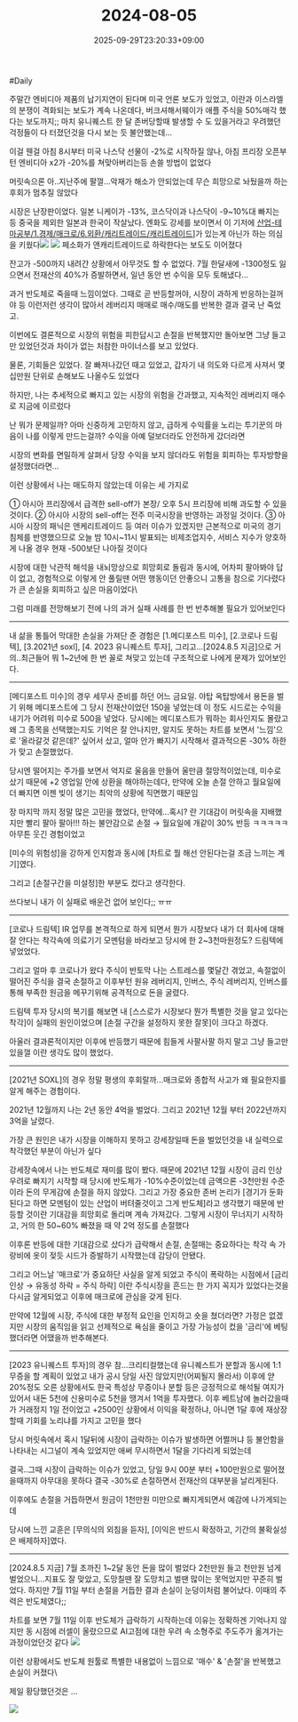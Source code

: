 ﻿---
title: "2024-08-05"
date: 2025-09-29T23:20:33+09:00
lastmod: 2025-10-02T20:04:47+09:00
type: docs
sidebar:
  open: true
weight: 3
---
<div style="display:none">
  <meta property="article:published_time" content="2025-09-29T14:20:33Z" />
  <meta property="article:modified_time" content="2025-10-02T11:04:47Z" />
</div>
#Daily 

주말간 엔비디아 제품의 납기지연이 된다며 미국 언론 보도가 있었고, 이란과 이스라엘의 분쟁이 격화되는 보도가 계속 나온데다, 버크셔해서웨이가 애플 주식을 50%매각 했다는 보도까지;; 마치 유니퀘스트 한 달 존버당할때 발생할 수 도 있을거라고 우려했던 걱정들이 다 터졌던것을 다시 보는 듯 불안했는데...

이걸 웬걸 아침 8시부터 미국 나스닥 선물이 -2%로 시작하질 않나, 아침 프리장 오픈부턴 엔비디아 x2가 -20%를 쳐맞아버리는등 손쓸 방법이 없었다

머릿속으론 아..지난주에 팔껄...악재가 해소가 안되었는데 무슨 희망으로 놔뒀을까 하는  후회가 멈추질 않았다

시장은 난장판이었다. 일본 니케이가 -13%, 코스닥이과 나스닥이 -9~10%대 빠지는 등 중국을 제외한 일본과 한국이 작살났다. 엔화도 강세를 보이면서 이 기저에 [산업-테마공부/1.경제/매크로/6.외환/캐리트레이드/캐리트레이드](/industry-study/캐리트레이드/)]가 있는게 아닌가 하는 의심을 키웠다![](Pasted%20image%2020240805181557.png)
![](Pasted%20image%2020240805181524.png)
페소화가 앤캐리트레이드로 하락한다는 보도도 이어졌다

잔고가 -500까지 내려간 상황에서 아무것도 할 수 없었다. 7월 한달새에 -1300정도 잃으면서 전재산의 40%가 증발하면서, 일년 동안 번 수익을 모두 토해냈다...

과거 반도체로 죽을때 느낌이었다. 그때로 곧 반등할꺼야, 시장이 과하게 반응하는걸꺼야 등 이런저런 생각이 많아서 레버리지 매매로 매수/매도를 반복한 결과 결국 난 죽었고. 

이번에도 결론적으로 시장의 위험을 피한답시고 손절을 반복했지만 돌아보면 그냥 들고만 있었던것과 차이가 없는 처참한 마이너스를 보고 있었다.

물론, 기회들은 있었다. 잘 빠져나갔던 때고 있었고, 갑자기 내 의도와 다르게 사져서 몇십만원 단위로 손해보도 나올수도 있었다

하지만,  나는 추세적으로 빠지고 있는 시장의 위험을 간과했고, 지속적인 레버리지 매수로 지금에 이르렀다

난 뭐가 문제일까? 아마 신중하게 고민하지 않고, 급하게 수익률을 노리는 투기꾼의 마음이 나를 이렇게 만드는걸까? 수익을 아예 덜보더라도 안전하게 갔더라면

시장의 변화를 면밀하게 살펴서 당장 수익을 보지 않더라도 위험을 회피하는 투자방향을 설정했더라면...

이런 상황에서 나는 매도하지 않았는데 이유는 세 가지로

① 아시아 프리장에서 급격한 sell-off가 본장/ 오후 5시 프리장에 비해 과도할 수 있을 것이다.
② 아시아 시장의 sell-off는 전주 미국시장을 반영하는 과정일 것이다.
③ 아시아 시장의 패닉은 앤케리트레이드 등 여러 이슈가 있겠지만 근본적으로 미국의 경기 침체를 반영했으므로 오늘 밤 10시~11시 발표되는 비제조업지수, 서비스 지수가 양호하게 나올 경우 현재 -500보단 나아질 것이다

시장에 대한 낙관적 해석을 내뇌망상으로 희망회로 돌림과 동시에, 어차피 팔아봐야 답이 없고, 경험적으로 이렇게 안 풀릴땐 어떤 행동이던 안좋으니 고통을 참으로 기다렸다가 큰 손실을 회피하고 싶은 마음이었다\

그럼 미래를 전망해보기 전에 나의 과거 실패 사례를 한 번 반추해볼 필요가 있어보인다

---

내 삶을 통틀어 막대한 손실을 가져단 준 경험은 [1.메디포스트 미수], [2.코로나 드림텍], [3.2021년 soxl], [4. 2023 유니퀘스트 투자], 그리고...[2024.8.5 지금]으로 거의..최근들어 뭐 1~2년에 한 번 꼴로 쳐맞고 있는데 구조적으로 나에게 문제가 있어보인다.

---

[메디포스트 미수]의 경우 세무사 준비를 하던 어느 금요일. 야탑 옥탑방에서 용돈을 벌기 위해 메디포스트에 그 당시 전재산이었던 150을 넣었는데 이 정도 시드로는 수익을 내기가 어려워 미수로 500을 넣었다. 당시에는 메디포스트가 뭐하는 회사인지도 몰랐고 왜 그 종목을 선택했는지도 기억은 잘 안나지만, 알지도 못하는 차트를 보면서 '느낌'으로 '올라갈것 같은데?' 싶어서 샀고, 얼마 안가 빠지기 시작해서 결과적으론 -30% 하한가 맞고 손절했었다.

당시엔 떨어지는 주가를 보면서 억지로 울음을 만들어 울만큼 절망적이었는데, 미수로 샀기 때문에 +2 영업일 안에 상환을 해야하는데다, 만약에 오늘 손절 안하고 월요일에 더 빠지면 이젠 빚이 생기는 최악의 상황에 직면했기 때문임

장 마지막 까지 정말 많은 고민을 했었다, 만약에...혹시? 란 기대감이 머릿속을 지배했지만 빨리 팔아 팔아!!! 하는 불안감으로 손절 → 월요일에 개같이 30% 반등 ㅋㅋㅋㅋㅋ 아무튼 웃긴 경험이었고

[미수의 위험성]을 강하게 인지함과 동시에 [차트로 뭘 해선 안된다는걸 조금 느끼는 계기]였다.

그리고 [손절구간을 미설정]한 부분도 컸다고 생각한다.

쓰다보니 내가 이 실패로 배운건 없어 보인다;; ㅠㅠ

---

[코로나 드림텍] IR 업무를 본격적으로 하게 되면서 뭔가 시장보다 내가 더 회사에 대해 잘 안다는 착각속에 의료기기 모멘텀을 바라보고 당시에 한 2~3천마원정도? 드림텍에 넣었었다.

그리고 얼마 후 코로나가 왔다 주식이 반토막 나는 스트레스를 몇달간 겪었고, 속절없이 떨어진 주식을 결국 손절하고 이후부턴 원유 레버리지, 인버스, 주식 레버리지, 인버스를 통해 부족한 원금을 메꾸기위해 공격적으로 돈을 굴렸다.

드림텍 투자 당시의 복기를 해보면 내 [스스로가 시장보다 뭔가 특별한 것을 알고 있다는 착각]이 실패의 원인이었으며 [손절 구간을 설정하지 못한 잘못]이 크다고 하겠다.

아울러 결과론적이지만 이후에 반등했기 때문에 힘들게 사팔사팔 하지 말고 그냥 들고만 있을껄 이란 생각도 많이 했었다.

---

[2021년 SOXL]의 경우 정말 평생의 후회랄까...매크로와 종합적 사고가 왜 필요한지를 알게 해주는 경험이다.

2021년 12월까지 나는 2년 동안 4억을 벌었다. 그리고 2021년 12월 부터 2022년까지 3억을 날렸다. 

가장 큰 원인은 내가 시장을 이해하지 못하고 강세장일때 돈을 벌었던것을 내 실력으로 착각했던 부분이 아닌가 싶다

강세장속에서 나는 반도체로 재미를 많이 봤다. 때문에 2021년 12월 시장이 금리 인상 우려로 빠지기 시작할 때 당시에 반도체가 -10%수준이었는데 금액으론 -3천만원 수준이라 돈의 무게감에 손절을 하지 않았다.  그리고 가장 중요한 존버 논리가 [경기가 둔화된다고 하면 모멘텀이 있는 산업이 버텨줄것이고 그게 반도체]라고 생각했기 때문에 반등할 것이란 기대감을 희망회로 돌리며 계속 가져갔다. 그렇게 시장이 무너지기 시작하고, 거의 한 50~60% 빠졌을 때 약 2억 정도를 손절했다

이후론 반등에 대한 기대감으로 샀다가 급락해서 손절, 손절매는 중요하다는 착각 속 가랑비에 옷이 젖듯 시드가 증발하기 시작했는데 감당이 안됐다.

그리고 어느날 '매크로'가 중요하단 사실을 알게 되었고 주식이 폭락하는 시점에서 [금리 인상 → 유동성 하락 = 주식 하락] 이란 주식시장을 흔드는 한 가지 꼭지가 있었다는것을 다시금 알게되었고 이후에 매크로에 관심을 갖게 된다.

만약에 12월에 시장, 주식에 대한 부정적 요인을 인지하고 숏을 쳤더라면? 가정은 없겠지만 시장의 움직임을 읽고 선제적으로 욕심을 줄이고 가장 가능성이 컸을 '금리'에 베팅했더라면 어땠을까 반추해본다.

---

[2023 유니퀘스트 투자]의 경우 참...크리티컬했는데 유니퀘스트가 분할과 동시에 1:1 무증을 할 계획이 있었고 내가 공시 당일 사진 않았지만(어찌될지 몰라서) 이후에 얃 20%정도 오른 상황에서도 한국 특성상 무증이나 분할 등은 긍정적으로 해석될 여지가 있어서 내돈 5천에 신용미수로 5천을 땡겨서 1억을 투자했다. 이후 베트남에 놀러갔을때가 거래정지 1일 전이었고 +2500인 상황에서 이익을 확정하냐, 아니면 1달 후에 재상장 할때 기회를 노리냐를 가지고 고민을 했다

당시 머릿속에서 혹시 1달뒤에 시장이 급락하는 이슈가 발생하면 어쩔꺼냐 등 불안함을 나타내는 시그널이 계속 있었지만 애써 무시하면서 1달을 기다리게 되었는데

결국..그때 시장이 급락하는 이슈가 있었고, 당일 9시 00분 부터 +100만원으로 떨어졌을때까지 아무대응 못하다 결국 -30%로 손절하면서 전재산의 대부분을 날리게된다.

이후에도 손절을 거듭하면서 원금이 1천만원 미만으로 빠지게되면서 예감에 나가게되는데

당시에 느낀 교훈은 [무의식의 외침을 듣자], [이익은 반드시 확정하고, 기간의 불확실성은 배제하자]였다.

---

[2024.8.5 지금] 7월 초까진 1~2달 동안 돈을 많이 벌었다 2천만원 들고 천만원 넘게 벌었으니...지표도 잘 맞았고, 도망칠땐 잘 도망치고 벌땐 많이는 못먹었지만 꾸준히 벌었다. 하지만 7월 11일 부터 손절을 거듭한 결과 손실이 눈덩이처럼 불어났다. 이때의 주력은 반도체였다;;

차트를 보면 7월 11일 이후 반도체가 급락하기 시작하는데 이유는 정확하겐 기억나지 않지만 동 시점에 러셀이 올랐으므로 AI고점에 대한 우려 속 소형주로 주도주가 옮겨가는 과정이었던것 같다 ![](Pasted%20image%2020240805203122.png)

이런 상황에서도 반도체 원툴로 특별한 내용없이 느낌으로 '매수' & '손절'을 반복했고 손실이 커졌다\

제일 황당했던것은 ... 

![](Pasted%20image%2020240805213900.png)
